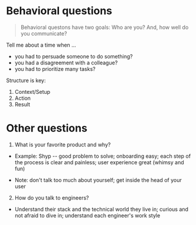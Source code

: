 # Behavioral questions
> Behavioral questons have two goals: Who are you? And, how well do you communicate? 

Tell me about a time when ... 
- you had to persuade someone to do something? 
- you had a disagreement with a colleague? 
- you had to prioritize many tasks? 

Structure is key: 
1. Context/Setup
2. Action 
3. Result 

# Other questions
1. What is your favorite product and why? 

- Example: Shyp -- good problem to solve; onboarding easy; each step of the process is clear and painless; user experience great (whimsy and fun) 

- Note: don't talk too much about yourself; get inside the head of your user

2. How do you talk to engineers? 

- Understand their stack and the technical world they live in; curious and not afraid to dive in; understand each engineer's work style



